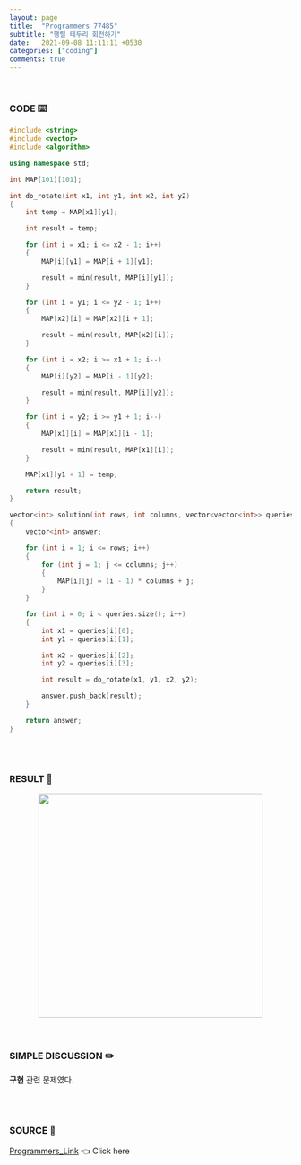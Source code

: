 ```yaml
---
layout: page
title:  "Programmers 77485"
subtitle: "행렬 테두리 회전하기"
date:   2021-09-08 11:11:11 +0530
categories: ["coding"]
comments: true
---
```


<br>

### CODE ⌨️

```c++
#include <string>
#include <vector>
#include <algorithm>

using namespace std;

int MAP[101][101];

int do_rotate(int x1, int y1, int x2, int y2)
{
	int temp = MAP[x1][y1];

	int result = temp;

	for (int i = x1; i <= x2 - 1; i++)
	{
		MAP[i][y1] = MAP[i + 1][y1];

		result = min(result, MAP[i][y1]);
	}

	for (int i = y1; i <= y2 - 1; i++)
	{
		MAP[x2][i] = MAP[x2][i + 1];

		result = min(result, MAP[x2][i]);
	}

	for (int i = x2; i >= x1 + 1; i--)
	{
		MAP[i][y2] = MAP[i - 1][y2];

		result = min(result, MAP[i][y2]);
	}

	for (int i = y2; i >= y1 + 1; i--)
	{
		MAP[x1][i] = MAP[x1][i - 1];

		result = min(result, MAP[x1][i]);
	}

	MAP[x1][y1 + 1] = temp;

	return result;
}

vector<int> solution(int rows, int columns, vector<vector<int>> queries)
{
	vector<int> answer;

	for (int i = 1; i <= rows; i++)
	{
		for (int j = 1; j <= columns; j++)
		{
			MAP[i][j] = (i - 1) * columns + j;
		}
	}

	for (int i = 0; i < queries.size(); i++)
	{
		int x1 = queries[i][0];
		int y1 = queries[i][1];

		int x2 = queries[i][2];
		int y2 = queries[i][3];

		int result = do_rotate(x1, y1, x2, y2);

		answer.push_back(result);
	}

	return answer;
}
```  

<br>
<br>

### RESULT 💛

<img src="{{ '/assets/programmers/p77485r.jpg' }}" style="width: 400px; height: auto; margin-left: auto; margin-right: auto; display: block;">  

<br>
<br>

### SIMPLE DISCUSSION ✏️

**구현** 관련 문제였다.  

<br>
<br>

### SOURCE 💎

[Programmers_Link][link] 👈 Click here  

<br>
<br>
<br>

<script src="https://utteranc.es/client.js"
        repo="DCherish/DCherish.github.io"
        issue-term="pathname"
        theme="boxy-light"
        crossorigin="anonymous"
        async>
</script>

[link]: https://programmers.co.kr/learn/courses/30/lessons/77485